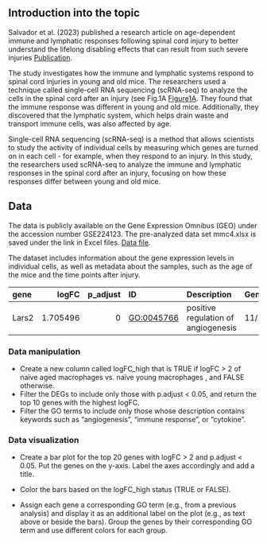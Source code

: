 ## Introduction into the topic

Salvador et al. (2023) published a research article on age-dependent
immune and lymphatic responses following spinal cord injury to better
understand the lifelong disabling effects that can result from such
severe injuries
[Publication](https://www.cell.com/neuron/fulltext/S0896-6273(23)00296-9?_returnURL=https%3A%2F%2Flinkinghub.elsevier.com%2Fretrieve%2Fpii%2FS0896627323002969%3Fshowall%3Dtrue#mmc2).

The study investigates how the immune and lymphatic systems respond to
spinal cord injuries in young and old mice. The researchers used a
technique called single-cell RNA sequencing (scRNA-seq) to analyze the
cells in the spinal cord after an injury (see Fig.1A
[Figure1A](https://www.cell.com/cms/10.1016/j.neuron.2023.04.011/asset/ccd951de-5213-4af4-8f55-92e3f4c342d5/main.assets/gr1_lrg.jpg).
They found that the immune response was different in young and old mice.
Additionally, they discovered that the lymphatic system, which helps
drain waste and transport immune cells, was also affected by age.

Single-cell RNA sequencing (scRNA-seq) is a method that allows
scientists to study the activity of individual cells by measuring which
genes are turned on in each cell - for example, when they respond to an
injury. In this study, the researchers used scRNA-seq to analyze the
immune and lymphatic responses in the spinal cord after an injury,
focusing on how these responses differ between young and old mice.

## Data

The data is publicly available on the Gene Expression Omnibus (GEO)
under the accession number GSE224123. The pre-analyzed data set
mmc4.xlsx is saved under the link in Excel files. [Data
file](https://www.cell.com/neuron/fulltext/S0896-6273(23)00296-9?_returnURL=https%3A%2F%2Flinkinghub.elsevier.com%2Fretrieve%2Fpii%2FS0896627323002969%3Fshowall%3Dtrue#mmc2).

The dataset includes information about the gene expression levels in
individual cells, as well as metadata about the samples, such as the age
of the mice and the time points after injury.

<table style="width:100%;">
<colgroup>
<col style="width: 5%" />
<col style="width: 8%" />
<col style="width: 8%" />
<col style="width: 10%" />
<col style="width: 33%" />
<col style="width: 9%" />
<col style="width: 9%" />
<col style="width: 6%" />
<col style="width: 10%" />
</colgroup>
<thead>
<tr class="header">
<th style="text-align: left;">gene</th>
<th style="text-align: right;">logFC</th>
<th style="text-align: right;">p_adjust</th>
<th style="text-align: left;">ID</th>
<th style="text-align: left;">Description</th>
<th style="text-align: left;">GeneRatio</th>
<th style="text-align: left;">BgRatio</th>
<th style="text-align: right;">pvalue</th>
<th style="text-align: right;">p_adjust_2</th>
</tr>
</thead>
<tbody>
<tr class="odd">
<td style="text-align: left;">Lars2</td>
<td style="text-align: right;">1.705496</td>
<td style="text-align: right;">0</td>
<td style="text-align: left;"><a href="GO:0045766"
class="uri">GO:0045766</a></td>
<td style="text-align: left;">positive regulation of angiogenesis</td>
<td style="text-align: left;">11/109</td>
<td style="text-align: left;">188/23328</td>
<td style="text-align: right;">0</td>
<td style="text-align: right;">3.2e-06</td>
</tr>
</tbody>
</table>

### Data manipulation

-   Create a new column called logFC\_high that is TRUE if logFC &gt; 2
    of naïve aged macrophages vs. naïve young macrophages , and FALSE
    otherwise.
-   Filter the DEGs to include only those with p.adjust &lt; 0.05, and
    return the top 10 genes with the highest logFC.
-   Filter the GO terms to include only those whose description contains
    keywords such as “angiogenesis”, “immune response”, or “cytokine”.

### Data visualization

-   Create a bar plot for the top 20 genes with logFC &gt; 2 and
    p.adjust &lt; 0.05. Put the genes on the y-axis. Label the axes
    accordingly and add a title.

-   Color the bars based on the logFC\_high status (TRUE or FALSE).

-   Assign each gene a corresponding GO term (e.g., from a previous
    analysis) and display it as an additional label on the plot (e.g.,
    as text above or beside the bars). Group the genes by their
    corresponding GO term and use different colors for each group.
